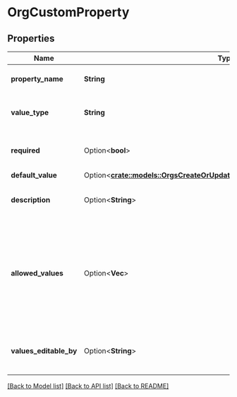 # OrgCustomProperty

## Properties

Name | Type | Description | Notes
------------ | ------------- | ------------- | -------------
**property_name** | **String** | The name of the property | 
**value_type** | **String** | The type of the value for the property | 
**required** | Option<**bool**> | Whether the property is required. | [optional]
**default_value** | Option<[**crate::models::OrgsCreateOrUpdateCustomPropertyRequestDefaultValue**](orgs_create_or_update_custom_property_request_default_value.md)> |  | [optional]
**description** | Option<**String**> | Short description of the property | [optional]
**allowed_values** | Option<**Vec<String>**> | An ordered list of the allowed values of the property. The property can have up to 200 allowed values. | [optional]
**values_editable_by** | Option<**String**> | Who can edit the values of the property | [optional]

[[Back to Model list]](../README.md#documentation-for-models) [[Back to API list]](../README.md#documentation-for-api-endpoints) [[Back to README]](../README.md)


